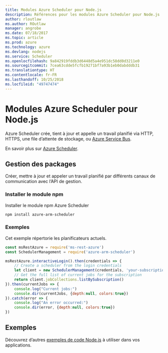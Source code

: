 ```yaml
---
title: Modules Azure Scheduler pour Node.js
description: Références pour les modules Azure Scheduler pour Node.js
author: rloutlaw
ms.author: ROutlaw
manager: angrobe
ms.date: 07/18/2017
ms.topic: article
ms.prod: azure
ms.technology: azure
ms.devlang: nodejs
ms.service: Scheduler
ms.openlocfilehash: 9a842919fddb3d6448d5a4e951dc58dd0d3211e0
ms.sourcegitcommit: 7cea63cdde5fcfb19271bf7a93b1eb0dabdddb31
ms.translationtype: HT
ms.contentlocale: fr-FR
ms.lasthandoff: 10/25/2018
ms.locfileid: "49747474"
---
```

# <a name="azure-scheduler-modules-for-nodejs"></a>Modules Azure Scheduler pour Node.js

Azure Scheduler crée, tient à jour et appelle un travail planifié via HTTP, HTTPS, une file d’attente de stockage, ou [Azure Service Bus](/azure/service-bus-messaging/service-bus-messaging-overview).

En savoir plus sur [Azure Scheduler](/azure/scheduler/scheduler-intro).

## <a name="management-package"></a>Gestion des packages

Créer, mettre à jour et appeler un travail planifié par différents canaux de communication avec l’API de gestion.

### <a name="install-the-npm-module"></a>Installer le module npm

Installer le module npm Azure Scheduler

```bash
npm install azure-arm-scheduler
```

### <a name="example"></a>Exemples

Cet exemple répertorie les planificateurs actuels.

```javascript
const msRestAzure = require('ms-rest-azure')
const SchedulerManagement = require('azure-arm-scheduler')

msRestAzure.interactiveLogin().then(credentials => {
    // Create a scheduler from the login credentials
    let client = new SchedulerManagement(credentials, 'your-subscription-id')
    // Get the full list of current jobs for the subscription
    return client.jobCollections.listBySubscription()
}).then(currentJobs => {
    console.log("Current jobs:")
    console.dir(currentJobs, {depth:null, colors:true})
}).catch(error => {
    console.log("An error occurred:")
    console.dir(error, {depth:null, colors:true})
})
```

## <a name="samples"></a>Exemples

Découvrez d’autres [exemples de code Node.js](https://azure.microsoft.com/resources/samples/?platform=nodejs) à utiliser dans vos applications.
